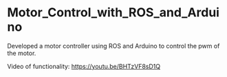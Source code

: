 # Motor_Control_with_ROS_and_Arduino
Developed a motor controller using ROS and Arduino to control the pwm of the motor.

Video of functionality: https://youtu.be/BHTzVF8sD1Q
